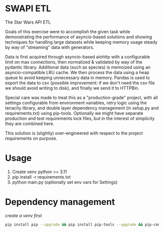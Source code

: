 # SWAPI ETL

The Star Wars API ETL

Goals of this exercise were to accomplish the given task while demonstrating the performance of asyncio-based solutions
and showing techniques for handling large datasets while keeping memory usage steady by way of "streaming" data with
generators.

Data is first acquired through asyncio-based aiohttp with a configurable limit on max connections, then normalized &
validated by way of the pydantic library. Additional data (such as species) is memoized using an asyncio-compatible LRU
cache. We then process the data using a heap queue to avoid keeping unnecessary data in memory. Pandas is used to
export the data to csv (possible improvement: if we don't need the csv file we should avoid writing to disk), and
finally we send it to HTTPBin.

Special care was made to treat this as a "production-grade" project, with all settings configurable from environment
variables, retry logic using the tenacity library, and double layer dependency management (in setup.py and
requirements.txt) using pip-tools. Optionally we might have separate production and test requirements lock files, but
in the interest of simplicity they are combined here.

This solution is (slightly) over-engineered with respect to the project requirements on purpose.

# Usage

1. Create venv python >= 3.11
2. pip install -r requirements.txt
3. python main.py (optionally set env vars for Settings)

# Dependency management

_create a venv first_

```bash
pip install pip --upgrade && pip install pip-tools --upgrade && pip-compile --extra=dev && pip-sync
```
